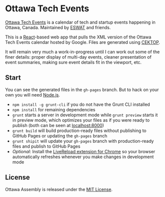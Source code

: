 # Ottawa Tech Events

[Ottawa Tech Events](http://ottawa.infilexfil.com/) is a calendar of tech and startup events happening in Ottawa, Canada. Maintained by [ESWAT](http://github.com/ESWAT/) and friends.

This is a [React](http://facebook.github.io/react/)-based web app that pulls the XML version of the Ottawa Tech Events calendar hosted by Google. Files are generated using [CEKTOP](http://eswat.ca/cektop).

It will remain very much a work-in-progress until I can work out some of the finer details: proper display of multi-day events, cleaner presentation of event summaries, making sure event details fit in the viewport, etc.

## Start

You can see the generated files in the `gh-pages` branch. But to hack on your own you will need [Node.js](http://nodejs.org/download/).

- `npm install -g grunt-cli` if you do not have the Grunt CLI installed
- `npm install` for remaining dependencies
- `grunt` starts a server in development mode while `grunt preview` starts it in preview mode, which optimizes your files as if you were ready to publish (both can be seen at [localhost:8000](http://localhost:8000/))
- `grunt build` will build production-ready files without publishing to GitHub Pages or updating the `gh-pages` branch
- `grunt shipit` will update your `gh-pages` branch with production-ready files and publish to GitHub Pages
- *Optional*: Install the [LiveReload extension for Chrome](https://chrome.google.com/webstore/detail/livereload/jnihajbhpnppcggbcgedagnkighmdlei) so your browser automatically refreshes whenever you make changes in development mode

## License

Ottawa Assembly is released under the [MIT License](LICENSE).
